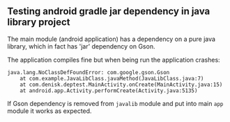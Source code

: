 ## Testing android gradle jar dependency in java library project ##

The main module (android application) has a dependency on a pure java library, which in fact has 
'jar' dependency on Gson.

The application compiles fine but when being run the application crashes:

```
java.lang.NoClassDefFoundError: com.google.gson.Gson
    at com.example.JavaLibClass.javaMethod(JavaLibClass.java:7)
    at com.denisk.deptest.MainActivity.onCreate(MainActivity.java:15)
    at android.app.Activity.performCreate(Activity.java:5135)
```

If Gson dependency is removed from `javalib` module and put into main `app` module it works as expected.